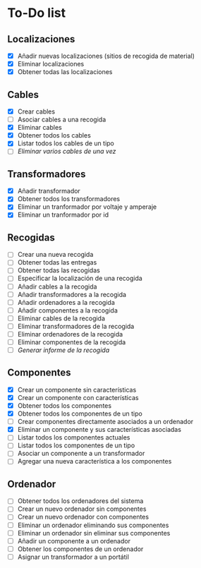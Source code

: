 # To-Do list

## Localizaciones

- [x] Añadir nuevas localizaciones (sitios de recogida de material)
- [x] Eliminar localizaciones
- [x] Obtener todas las localizaciones

## Cables

- [x] Crear cables
- [ ] Asociar cables a una recogida
- [x] Eliminar cables
- [x] Obtener todos los cables
- [x] Listar todos los cables de un tipo
- [ ] *Eliminar varios cables de una vez*

## Transformadores
- [x] Añadir transformador
- [x] Obtener todos los transformadores
- [x] Eliminar un tranformador por voltaje y amperaje
- [x] Eliminar un tranformador por id

## Recogidas
- [ ] Crear una nueva recogida
- [ ] Obtener todas las entregas
- [ ] Obtener todas las recogidas
- [ ] Especificar la localización de una recogida
- [ ] Añadir cables a la recogida
- [ ] Añadir transformadores a la recogida
- [ ] Añadir ordenadores a la recogida
- [ ] Añadir componentes a la recogida
- [ ] Eliminar cables de la recogida
- [ ] Eliminar transformadores de la recogida
- [ ] Eliminar ordenadores de la recogida
- [ ] Eliminar componentes de la recogida
- [ ] *Generar informe de la recogida*

## Componentes
- [x] Crear un componente sin características
- [x] Crear un componente con características
- [x] Obtener todos los componentes
- [x] Obtener todos los componentes de un tipo
- [ ] Crear componentes directamente asociados a un ordenador
- [x] Eliminar un componente y sus características asociadas
- [ ] Listar todos los componentes actuales
- [ ] Listar todos los componentes de un tipo
- [ ] Asociar un componente a un transformador
- [ ] Agregar una nueva característica a los componentes

## Ordenador
- [ ] Obtener todos los ordenadores del sistema
- [ ] Crear un nuevo ordenador sin componentes 
- [ ] Crear un nuevo ordenador con componentes
- [ ] Eliminar un ordenador eliminando sus componentes
- [ ] Eliminar un ordenador sin eliminar sus componentes
- [ ] Añadir un componente a un ordenador
- [ ] Obtener los componentes de un ordenador
- [ ] Asignar un transformador a un portátil